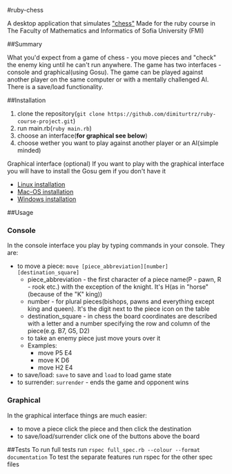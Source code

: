 #ruby-chess

A desktop application that simulates ["chess"](https://en.wikipedia.org/wiki/Chess)
Made for the ruby course in The Faculty of Mathematics and Informatics of Sofia University (FMI)

##Summary

What you'd expect from a game of chess - you move pieces and "check" the enemy king until he can't run anywhere.
The game has two interfaces - console and graphical(using Gosu).
The game can be played against another player on the same computer or with a mentally challenged AI.
There is a save/load functionality.

##Installation

1. clone the repository(``` git clone https://github.com/dimiturtrz/ruby-course-project.git ```)
2. run main.rb(``` ruby main.rb ```)
3. choose an interface(**for graphical see below**)
4. choose wether you want to play against another player or an AI(simple minded)

Graphical interface (optional)
If you want to play with the graphical interface you will have to install the Gosu gem if you don't have it
- [Linux installation](https://github.com/gosu/gosu/wiki/Getting-Started-on-Linux)
- [Mac-OS installation](https://github.com/gosu/gosu/wiki/Getting-Started-on-OS-X)
- [Windows installation](https://github.com/gosu/gosu/wiki/Getting-Started-on-Windows)

##Usage

### Console
In the console interface you play by typing commands in your console. They are:
- to move a piece: ``` move [piece_abbreviation][number] [destination_square] ```
  * piece_abbreviation - the first character of a piece name(P - pawn, R - rook etc.) with the exception of the knight. It's H(as in "horse"(because of the "K" king))
  * number - for plural pieces(bishops, pawns and everything except king and queen). It's the digit next to the piece icon on the table
  * destination_square - in chess the board coordinates are described with a letter and a number specifying the row and column of the piece(e.g. B7, G5, D2)
  * to take an enemy piece just move yours over it
  * Examples:
    - move P5 E4
    - move K D6
    - move H2 E4
- to save/load: ``` save ``` to save and ```load``` to load game state
- to surrender: ``` surrender ``` - ends the game and opponent wins

### Graphical
In the graphical interface things are much easier:
- to move a piece click the piece and then click the destination
- to save/load/surrender click one of the buttons above the board

##Tests
To run full tests run ``` rspec full_spec.rb --colour --format documentation ```
To test the separate features run rspec for the other spec files 
